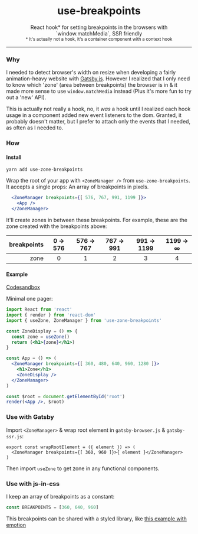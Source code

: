 <h1 align="center">use-breakpoints</h1>

<p align="center">React hook* for setting breakpoints in the browsers with `window.matchMedia`, SSR friendly<br />
<small align="center"> * It's actually not a hook, it's a container component with a context hook</small></p>

---

### Why

I needed to detect browser's width on resize when developing a fairly animation-heavy website with [Gatsby.js](https://gatsbyjs.org). However I realized that I only need to know which 'zone' (area between breakpoints) the browser is in & it made more sense to use `window.matchMedia` instead (Plus it's more fun to try out a 'new' API).

This is actually not really a hook, no, it *was* a hook until I realized each hook usage in a component added new event listeners to the dom. Granted, it probably doesn't matter, but I prefer to attach only the events that I needed, as often as I needed to.

### How

#### Install

```
yarn add use-zone-breakpoints
```

Wrap the root of your app with `<ZoneManager />` from `use-zone-breakpoints`. It accepts a single props: An array of breakpoints in pixels.

```jsx
  <ZoneManager breakpoints={[ 576, 767, 991, 1199 ]}>
    <App />
  </ZoneManager>
```

It'll create zones in between these breakpoints. For example, these are the zone created with the breakpoints above:

breakpoints | 0 -> 576 | 576 -> 767 | 767 -> 991 | 991 -> 1199 | 1199 -> ∞    
--:         |:-:       |:-:         |:-:          |:-:          |:-:
zone        | 0        | 1          | 2           | 3           | 4


#### Example

[Codesandbox](https://codesandbox.io/s/beautiful-dhawan-3qtjf?fontsize=14)

Minimal one pager:

```jsx
import React from 'react'
import { render } from 'react-dom'
import { useZone, ZoneManager } from 'use-zone-breakpoints'

const ZoneDisplay = () => {
  const zone = useZone()
  return (<h1>{zone}</h1>)
}

const App = () => (
  <ZoneManager breakpoints={[ 360, 480, 640, 960, 1280 ]}>
    <h1>Zone</h1>
    <ZoneDisplay />
  </ZoneManager>
)

const $root = document.getElementById('root')
render(<App />, $root)
```

### Use with Gatsby

Import `<ZoneManager>` & wrap root element in `gatsby-browser.js` & `gatsby-ssr.js`:

```
export const wrapRootElement = ({ element }) => (
  <ZoneManager breakpoints={[ 360, 960 ]}>{ element }</ZoneManager>
)
```

Then import `useZone` to get zone in any functional components.

### Use with js-in-css

I keep an array of breakpoints as a constant:

```js
const BREAKPOINTS = [360, 640, 960]
```

This breakpoints can be shared with a styled library, like [this example with emotion](https://emotion.sh/docs/media-queries)